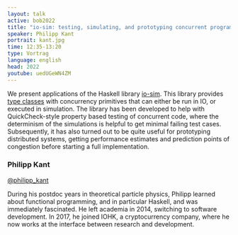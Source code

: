 ```yaml
---
layout: talk
active: bob2022
title: "io-sim: testing, simulating, and prototyping concurrent programs in Haskell"
speaker: Philipp Kant
portrait: kant.jpg
time: 12:35-13:20
type: Vortrag
language: english
head: 2022
youtube: uedUGeWN4ZM
---
```



We present applications of the Haskell library
[io-sim](https://github.com/input-output-hk/ouroboros-network/tree/master/io-sim). This
library provides [type
classes](https://github.com/input-output-hk/ouroboros-network/tree/master/io-classes)
with concurrency primitives that can either be run in IO, or executed
in simulation. The library has been developed to help with
QuickCheck-style property based testing of concurrent code, where the
determinism of the simulations is helpful to get minimal failing test
cases. Subsequently, it has also turned out to be quite useful for
prototyping distributed systems, getting performance estimates and
prediction points of congestion before starting a full implementation.

### Philipp Kant 

[@philipp_kant](http://www.twitter.com/philipp_kant)

During his postdoc years in theoretical particle physics, Philipp
learned about functional programming, and in particular Haskell, and
was immediately fascinated. He left academia in 2014, switching to
software development. In 2017, he joined IOHK, a cryptocurrency
company, where he now works at the interface between research and
development.
